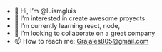 - 👋 Hi, I’m @luismgluis
- 👀 I’m interested in create awesome proyects
- 🌱 I’m currently learning react, node,
- 💞️ I’m looking to collaborate on a great company
- 📫 How to reach me: Grajales805@gmail.com

<!---
luismgluis/luismgluis is a ✨ special ✨ repository because its `README.md` (this file) appears on your GitHub profile.
You can click the Preview link to take a look at your changes.
--->
